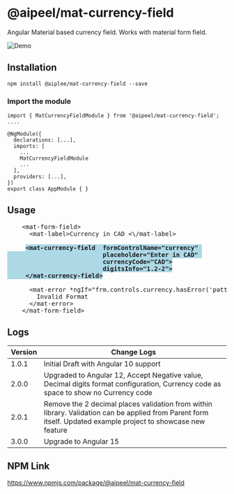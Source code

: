 # @aipeel/mat-currency-field

Angular Material based currency field. Works with material form field.

![Demo](https://murlidharvarma.github.io/angular-mat-currency-field/projects/mat-currency-field/demo.gif)

## Installation
```
npm install @aiplee/mat-currency-field --save
```

### Import the module
```
import { MatCurrencyFieldModule } from '@aipeel/mat-currency-field';
....

@NgModule({
  declarations: [...],
  imports: [
    ...
    MatCurrencyFieldModule
    ...
  ],
  providers: [...],
})
export class AppModule { }
```
## Usage
<pre>
    &lt;mat-form-field&gt;
      &lt;mat-label&gt;Currency in CAD &lt;\/mat-label&gt;
      
     <span style="background: lightblue; font-weight: bold">&lt;mat-currency-field  formControlName="currency" 
                          placeholder="Enter in CAD" 
                          currencyCode="CAD"&gt;
                          digitsInfo="1.2-2"&gt;
     &lt;/mat-currency-field&gt;</span>

      &lt;mat-error *ngIf="frm.controls.currency.hasError('pattern')"&gt;
        Invalid Format
      &lt;/mat-error&gt;
    &lt;/mat-form-field&gt;
</pre>

## Logs
| Version | Change Logs                                                                                                                                                    |
|---------|----------------------------------------------------------------------------------------------------------------------------------------------------------------|
| 1.0.1   | Initial Draft with Angular 10 support                                                                                                                                      |
| 2.0.0   | Upgraded to Angular 12,  Accept Negative value, Decimal digits format configuration, Currency code as space to show no Currency code                               |
| 2.0.1   | Remove the 2 decimal places validation from within library. Validation can be applied from Parent form itself. Updated example project to showcase new feature |
| 3.0.0   | Upgrade to Angular 15 |

## NPM Link
https://www.npmjs.com/package/@aipeel/mat-currency-field